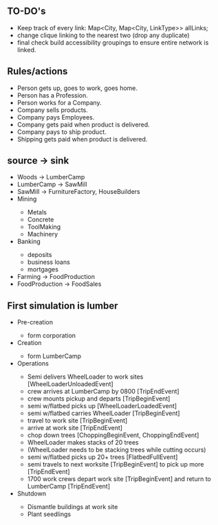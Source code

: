 <h2>TO-DO's</h2>
<ul>
<li>Keep track of every link: Map&lt;City, Map&lt;City, LinkType&gt;&gt; allLinks;</li>
<li>change clique linking to the nearest two (drop any duplicate)</li>
<li>final check build accessibility groupings to ensure entire network is linked.</li>
</ul>

<h2>Rules/actions</h2>
<ul>
  <li>Person gets up, goes to work, goes home.</li>
  <li>Person has a Profession.</li>
  <li>Person works for a Company.</li>
  <li>Company sells products.</li>
  <li>Company pays Employees.</li>
  <li>Company gets paid when product is delivered.</li>
  <li>Company pays to ship product.</li>
  <li>Shipping gets paid when product is delivered.</li>
</ul>

<h2>source -> sink</h2>
<ul>
  <li>Woods -> LumberCamp</li>
  <li>LumberCamp -> SawMill</li>
  <li>SawMill -> FurnitureFactory, HouseBuilders</li>
  <li>Mining</li>
  <ul>
    <li>Metals</li><li>Concrete</li><li>ToolMaking</li><li>Machinery</li>
  </ul>
  <li>Banking</li>
    <ul>
      <li>deposits</li>
      <li>business loans</li>
      <li>mortgages</li>
    </ul>
  <li>Farming -> FoodProduction</li>
  <li>FoodProduction -> FoodSales</li>
</ul>

<h2>First simulation is lumber</h2>
<ul>
  <li>Pre-creation</li>
  <ul>
    <li>form corporation</li>
  </ul>
  <li>Creation</li>
  <ul>
    <li>form LumberCamp</li>
  </ul>
  <li>Operations</li>
  <ul>
    <li>Semi delivers WheelLoader to work sites [WheelLoaderUnloadedEvent]</li>
    <li>crew arrives at LumberCamp by 0800 [TripEndEvent]</li>
    <li>crew mounts pickup and departs [TripBeginEvent]</li>
    <li>semi w/flatbed picks up [WheelLoaderLoadedEvent]</li>
    <li>semi w/flatbed carries WheelLoader [TripBeginEvent]</li>
    <li>travel to work site [TripBeginEvent]</li>
    <li>arrive at work site [TripEndEvent]</li>
    <li>chop down trees [ChoppingBeginEvent, ChoppingEndEvent]</li>
    <li>WheelLoader makes stacks of 20 trees</li>
    <li>(WheelLoader needs to be stacking trees while cutting occurs)</li>
    <li>semi w/flatbed picks up 20+ trees [FlatbedFullEvent]</li>
    <li>semi travels to next worksite [TripBeginEvent] to pick up more [TripEndEvent]</li>
    <li>1700 work crews depart work site [TripBeginEvent] and return to LumberCamp [TripEndEvent]</li>
  </ul>
  <li>Shutdown</li>
  <ul>
    <li>Dismantle buildings at work site</li>
    <li>Plant seedlings</li>
  </ul>
</ul>


